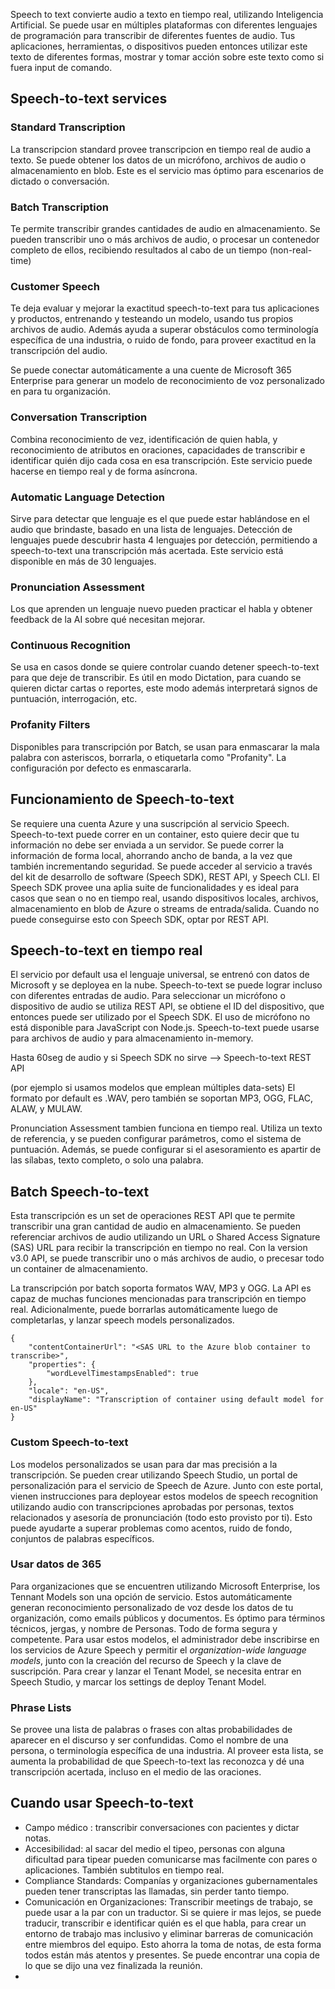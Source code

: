 
Speech to text convierte audio a texto en tiempo real, utilizando Inteligencia Artificial. Se puede usar en múltiples plataformas con diferentes lenguajes de programación para transcribir de diferentes fuentes de audio.
Tus aplicaciones, herramientas, o dispositivos pueden entonces utilizar este texto de diferentes formas, mostrar y tomar acción sobre este texto como si fuera input de comando.

## Speech-to-text services

### Standard Transcription
La transcripcion standard provee transcripcion en tiempo real de audio a texto. Se puede obtener los datos de un micrófono, archivos de audio o almacenamiento en blob. Este es el servicio mas óptimo para escenarios de dictado o conversación.

### Batch Transcription
Te permite transcribir grandes cantidades de audio en almacenamiento. Se pueden transcribir uno o más archivos de audio, o procesar un contenedor completo de ellos, recibiendo resultados al cabo de un tiempo (non-real-time)

### Customer Speech
Te deja evaluar y mejorar la exactitud speech-to-text para tus aplicaciones y productos, entrenando y testeando un modelo, usando tus propios archivos de audio. Además ayuda a superar obstáculos como terminología específica de una industria, o ruido de fondo, para proveer exactitud en la transcripción del audio.

Se puede conectar automáticamente a una cuente de Microsoft 365 Enterprise para generar un modelo de reconocimiento de voz personalizado en para tu organización.

### Conversation Transcription
Combina reconocimiento de vez, identificación de quien habla, y reconocimiento de atributos en oraciones, capacidades de transcribir e identificar quién dijo cada cosa en esa transcripción. Este servicio puede hacerse en tiempo real y de forma asíncrona. 

### Automatic Language Detection
Sirve para detectar que lenguaje es el que puede estar hablándose en el audio que brindaste, basado en una lista de lenguajes. Detección de lenguajes puede descubrir hasta 4 lenguajes por detección, permitiendo a speech-to-text una transcripción más acertada. Este servicio está disponible en más de 30 lenguajes.

### Pronunciation Assessment
Los que aprenden un lenguaje nuevo pueden practicar el habla y obtener feedback de la AI sobre qué necesitan mejorar.

### Continuous Recognition
Se usa en casos donde se quiere controlar cuando detener speech-to-text para que deje de transcribir. Es útil en modo Dictation, para cuando se quieren dictar cartas o reportes, este modo además interpretará signos de puntuación, interrogación, etc.

### Profanity Filters
Disponibles para transcripción por Batch, se usan para enmascarar la mala palabra con asteriscos, borrarla, o etiquetarla como "Profanity". La configuración por defecto es enmascararla.


## Funcionamiento de Speech-to-text

Se requiere una cuenta Azure y una suscripción al servicio Speech. 
Speech-to-text puede correr en un container, esto quiere decir que tu información no debe ser enviada a un servidor. Se puede correr la información de forma local, ahorrando ancho de banda, a la vez que también incrementando seguridad.
Se puede acceder al servicio a través del kit de desarrollo de software (Speech SDK), REST API, y Speech CLI. 
El Speech SDK provee una aplia suite de funcionalidades y es ideal para casos que sean o no en tiempo real, usando dispositivos locales, archivos, almacenamiento en blob de Azure o streams de entrada/salida.
Cuando no puede conseguirse esto con Speech SDK, optar por REST API.

## Speech-to-text en tiempo real
El servicio por default usa el lenguaje universal, se entrenó con datos de Microsoft y se deployea en la nube.
Speech-to-text se puede lograr incluso con diferentes entradas de audio.
Para seleccionar un micrófono o dispositivo de audio se utiliza REST API, se obtiene el ID del dispositivo, que entonces puede ser utilizado por el Speech SDK.
El uso de micrófono no está disponible para JavaScript con Node.js.
Speech-to-text puede usarse para archivos de audio y para almacenamiento in-memory.

Hasta 60seg de audio y si Speech SDK no sirve --> Speech-to-text REST API

(por ejemplo si usamos modelos que emplean múltiples data-sets)
El formato por default es .WAV, pero también se soportan MP3, OGG, FLAC, ALAW, y MULAW.

Pronunciation Assessment tambien funciona en tiempo real. Utiliza un texto de referencia, y se pueden configurar parámetros, como el sistema de puntuación.
Además, se puede configurar si el asesoramiento es apartir de las sílabas, texto completo, o solo una palabra.


## Batch Speech-to-text
Esta transcripción es un set de operaciones REST API que te permite transcribir una gran cantidad de audio en almacenamiento. Se pueden referenciar archivos de audio utilizando un URL o Shared Access Signature (SAS) URL para recibir la transcripción en tiempo no real. Con la version v3.0 API, se puede transcribir uno o más archivos de audio, o precesar todo un container de almacenamiento.

La transcripción por batch soporta formatos WAV, MP3 y OGG. La API es capaz de muchas funciones mencionadas para transcripción en tiempo real. Adicionalmente, puede borrarlas automáticamente luego de completarlas, y lanzar speech models personalizados.

```
{
    "contentContainerUrl": "<SAS URL to the Azure blob container to transcribe>",
    "properties": {
        "wordLevelTimestampsEnabled": true
    },
    "locale": "en-US",
    "displayName": "Transcription of container using default model for en-US"
}

```

### Custom Speech-to-text

Los modelos personalizados se usan para dar mas precisión a la transcripción. Se pueden crear utilizando Speech Studio, un portal de personalización para el servicio de Speech de Azure.
Junto con este portal, vienen instrucciones para deployear estos modelos de speech recognition utilizando audio con transcripciones aprobadas por personas, textos relacionados y asesoría de pronunciación (todo esto provisto por ti).
Esto puede ayudarte a superar problemas como acentos, ruido de fondo, conjuntos de palabras específicos.

### Usar datos de 365
Para organizaciones que se encuentren utilizando Microsoft Enterprise, los Tennant Models son una opción de servicio. Estos automáticamente generan reconocimiento personalizado de voz desde los datos de tu organización, como emails públicos y documentos. Es óptimo para términos técnicos, jergas, y nombre de Personas. Todo de forma segura y competente.
Para usar estos modelos, el administrador debe inscribirse en los servicios de Azure Speech y permitir el *organization-wide language models*, junto con la creación del recurso de Speech y la clave de suscripción.
Para crear y lanzar el Tenant Model, se necesita entrar en Speech Studio, y marcar los settings de deploy Tenant Model.

### Phrase Lists
Se provee una lista de palabras o frases con altas probabilidades de aparecer en el discurso y ser confundidas. Como el nombre de una persona, o terminología específica de una industria. Al proveer esta lista, se aumenta la probabilidad de que Speech-to-text las reconozca y dé una transcripción acertada, incluso en el medio de las oraciones. 


## Cuando usar Speech-to-text

* Campo médico : transcribir conversaciones con pacientes y dictar notas.
* Accesibilidad: al sacar del medio el tipeo, personas con alguna dificultad para tipear pueden comunicarse mas facilmente con pares o aplicaciones. También subtitulos en tiempo real.
* Compliance Standards: Companías y organizaciones gubernamentales pueden tener transcriptas las llamadas, sin perder tanto tiempo.
* Comunicación en Organizaciones: Transcribir meetings de trabajo, se puede usar a la par con un traductor. Si se quiere ir mas lejos, se puede traducir, transcribir e identificar quién es el que habla, para crear un entorno de trabajo mas inclusivo y eliminar barreras de comunicación entre miembros del equipo. Esto ahorra la toma de notas, de esta forma todos están más atentos y presentes. Se puede encontrar una copia de lo que se dijo una vez finalizada la reunión.
* 





